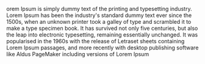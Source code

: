 orem Ipsum is simply dummy text of the
printing and typesetting industry. Lorem
Ipsum has been the industry's standard dummy
text ever since the 1500s, when an unknown
printer took a galley of type and 
scrambled it to make a type specimen book.
It has survived not only five centuries,
but also the leap into electronic 
typesetting, remaining essentially 
unchanged. It was popularised in the 
1960s with the release of Letraset 
sheets containing Lorem Ipsum passages, 
and more recently with desktop 
publishing software like Aldus PageMaker 
including versions of Lorem Ipsum